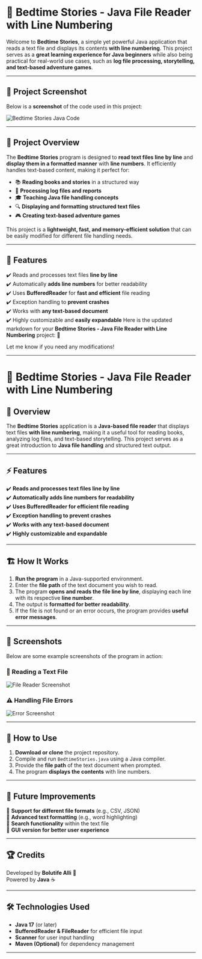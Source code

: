 # 📖 Bedtime Stories - Java File Reader with Line Numbering  

Welcome to **Bedtime Stories**, a simple yet powerful Java application that reads a text file and displays its contents **with line numbering**. This project serves as a **great learning experience for Java beginners** while also being practical for real-world use cases, such as **log file processing, storytelling, and text-based adventure games**.  

---

## 📸 Project Screenshot  

Below is a **screenshot** of the code used in this project:  

![Bedtime Stories Java Code](./screenshots/bedtime-stories.png)  

---

## 🎯 Project Overview  

The **Bedtime Stories** program is designed to **read text files line by line** and **display them in a formatted manner** with **line numbers**. It efficiently handles text-based content, making it perfect for:  

- 📚 **Reading books and stories** in a structured way  
- 📝 **Processing log files and reports**  
- 🎓 **Teaching Java file handling concepts**  
- 🔍 **Displaying and formatting structured text files**  
- 🎮 **Creating text-based adventure games**  

This project is a **lightweight, fast, and memory-efficient solution** that can be easily modified for different file handling needs.  

---

## 🚀 Features  

✔️ Reads and processes text files **line by line**  
✔️ Automatically **adds line numbers** for better readability  
✔️ Uses **BufferedReader** for **fast and efficient** file reading  
✔️ Exception handling to **prevent crashes**  
✔️ Works with **any text-based document**  
✔️ Highly customizable and **easily expandable**  Here is the updated markdown for your **Bedtime Stories - Java File Reader with Line Numbering** project: 🚀  

Let me know if you need any modifications!  

---

# 📖 Bedtime Stories - Java File Reader with Line Numbering  

## 📌 Overview  
The **Bedtime Stories** application is a **Java-based file reader** that displays text files **with line numbering**, making it a useful tool for reading books, analyzing log files, and text-based storytelling. This project serves as a great introduction to **Java file handling** and structured text output.  

---

## ⚡ Features  
✔️ **Reads and processes text files line by line**  
✔️ **Automatically adds line numbers for readability**  
✔️ **Uses BufferedReader for efficient file reading**  
✔️ **Exception handling to prevent crashes**  
✔️ **Works with any text-based document**  
✔️ **Highly customizable and expandable**  

---

## 🏗️ How It Works  
1. **Run the program** in a Java-supported environment.  
2. Enter the **file path** of the text document you wish to read.  
3. The program **opens and reads the file line by line**, displaying each line with its respective **line number**.  
4. The output is **formatted for better readability**.  
5. If the file is not found or an error occurs, the program provides **useful error messages**.  

---

## 📸 Screenshots  
Below are some example screenshots of the program in action:  

### 📜 Reading a Text File  
![File Reader Screenshot](https://github.com/user-attachments/assets/filereader-example.png)  

### ⚠️ Handling File Errors  
![Error Screenshot](https://github.com/user-attachments/assets/error-example.png)  

---

## 🚀 How to Use  
1. **Download or clone** the project repository.  
2. Compile and run `BedtimeStories.java` using a Java compiler.  
3. Provide the **file path** of the text document when prompted.  
4. The program **displays the contents** with line numbers.  

---

## 🎯 Future Improvements  
🔹 **Support for different file formats** (e.g., CSV, JSON)  
🔹 **Advanced text formatting** (e.g., word highlighting)  
🔹 **Search functionality** within the text file  
🔹 **GUI version for better user experience**  

---

## 🏆 Credits  
Developed by **Bolutife Alli** 🚀  
Powered by **Java** ☕  

---

## 🛠 Technologies Used  

- **Java 17** (or later)  
- **BufferedReader & FileReader** for efficient file input  
- **Scanner** for user input handling  
- **Maven (Optional)** for dependency management  

---
